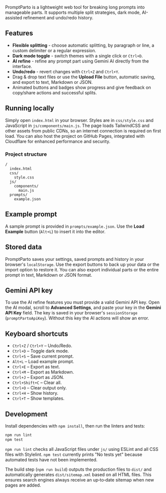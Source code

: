 PromptParto is a lightweight web tool for breaking long prompts into manageable parts. It supports multiple split strategies, dark mode, AI-assisted refinement and undo/redo history.

## Features

- **Flexible splitting** - choose automatic splitting, by paragraph or line, a custom delimiter or a regular expression.
- **Dark mode toggle** - switch themes with a single click or `Ctrl+D`.
- **AI refine** - refine any prompt part using Gemini AI directly from the interface.
- **Undo/redo** - revert changes with `Ctrl+Z` and `Ctrl+Y`.
- Drag & drop text files or use the **Upload File** button, automatic saving, and export to text, Markdown or JSON.
- Animated buttons and badges show progress and give feedback on copy/share actions and successful splits.

## Running locally

Simply open `index.html` in your browser. Styles are in `css/style.css` and JavaScript in `js/components/main.js`. The page loads TailwindCSS and other assets from public CDNs, so an internet connection is required on first load. You can also host the project on GitHub Pages, integrated with Cloudflare for enhanced performance and security.

### Project structure

```
/
  index.html
  css/
    style.css
  js/
    components/
      main.js
  prompts/
    example.json
```

## Example prompt

A sample prompt is provided in `prompts/example.json`. Use the **Load Example** button (`Alt+L`) to insert it into the editor.

## Stored data

PromptParto saves your settings, saved prompts and history in your browser's `localStorage`. Use the export buttons to back up your data or the import option to restore it. You can also export individual parts or the entire prompt in text, Markdown or JSON format.

## Gemini API key

To use the AI refine features you must provide a valid Gemini API key. Open the AI modal, scroll to **Advanced Settings**, and paste your key in the **Gemini API Key** field. The key is saved in your browser's `sessionStorage` (`promptPartoApiKey`). Without this key the AI actions will show an error.

## Keyboard shortcuts

- `Ctrl+Z` / `Ctrl+Y` – Undo/Redo.
- `Ctrl+D` – Toggle dark mode.
- `Ctrl+S` – Save current prompt.
- `Alt+L` – Load example prompt.
- `Ctrl+E` – Export as text.
- `Ctrl+M` – Export as Markdown.
- `Ctrl+J` – Export as JSON.
- `Ctrl+Shift+C` – Clear all.
- `Ctrl+O` – Clear output only.
- `Ctrl+H` – Show history.
- `Ctrl+T` – Show templates.

## Development

Install dependencies with `npm install`, then run the linters and tests:

```bash
npm run lint
npm test
```

`npm run lint` checks all JavaScript files under `js/` using ESLint and all CSS files with Stylelint.
`npm test` currently prints "No tests yet" because automated tests have not been implemented.

The build step (`npm run build`) outputs the production files to `dist/` and automatically generates `dist/sitemap.xml` based on all HTML files. This ensures search engines always receive an up‑to‑date sitemap when new pages are added.